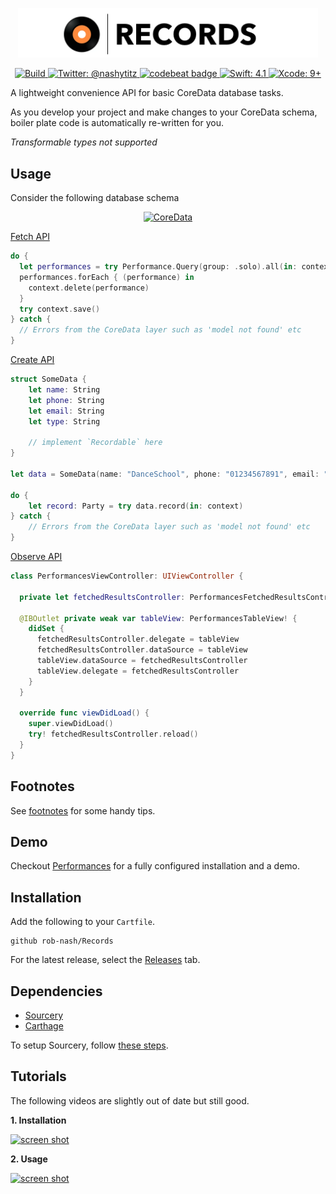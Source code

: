 <p align="center">
    <img src="Logo.png" width="480" max-width="90%" alt="Records" />
</p>

<p align="center">
    <a href="https://travis-ci.org/rob-nash/Records">
        <img src="https://travis-ci.org/rob-nash/Records.svg?branch=master" alt="Build" />
    </a>
    <a href="https://twitter.com/nashytitz">
        <img src="https://img.shields.io/badge/contact-@nashytitz-blue.svg?style=flat" alt="Twitter: @nashytitz" />
    <a href="https://codebeat.co/projects/github-com-rob-nash-records-master">
    	<img alt="codebeat badge" src="https://codebeat.co/badges/94dfa117-7d48-451d-bff9-81117efe5032" />
    </a>
    <a href="https://swift.org">
        <img src="https://img.shields.io/badge/swift-4.1-green.svg?style=flat" alt="Swift: 4.1" />
    </a>
    <a href="https://developer.apple.com">
        <img src="https://img.shields.io/badge/xcode-9+-green.svg?style=flat" alt="Xcode: 9+" />
    </a>
</p>

A lightweight convenience API for basic CoreData database tasks. 

As you develop your project and make changes to your CoreData schema, boiler plate code is automatically re-written for you. 

*Transformable types not supported*

## Usage

Consider the following database schema

<p align="center">
<a href="https://developer.apple.com/library/content/documentation/Cocoa/Conceptual/CoreData/KeyConcepts.html">
<img src="https://i.imgur.com/WRlhnlK.png" alt="CoreData" />
</a>
</p>

[Fetch API](https://github.com/rob-nash/Records/wiki/Fetching)

```swift
do {
  let performances = try Performance.Query(group: .solo).all(in: context)
  performances.forEach { (performance) in
    context.delete(performance)
  }
  try context.save()
} catch {
  // Errors from the CoreData layer such as 'model not found' etc
}
```

[Create API](https://github.com/rob-nash/Records/wiki/Create)

```swift
struct SomeData {
    let name: String
    let phone: String
    let email: String
    let type: String

    // implement `Recordable` here
}

let data = SomeData(name: "DanceSchool", phone: "01234567891", email: "dance@school.com", type: "School")

do {
    let record: Party = try data.record(in: context)
} catch {
    // Errors from the CoreData layer such as 'model not found' etc
}
```

[Observe API](https://github.com/rob-nash/Records/wiki/Observe)

```swift
class PerformancesViewController: UIViewController {
  
  private let fetchedResultsController: PerformancesFetchedResultsController!
  
  @IBOutlet private weak var tableView: PerformancesTableView! {
    didSet {
      fetchedResultsController.delegate = tableView
      fetchedResultsController.dataSource = tableView
      tableView.dataSource = fetchedResultsController
      tableView.delegate = fetchedResultsController
    }
  }
  
  override func viewDidLoad() {
    super.viewDidLoad()
    try! fetchedResultsController.reload()
  } 
}
```

## Footnotes

See [footnotes](https://github.com/rob-nash/Records/wiki/Footnotes) for some handy tips.

## Demo

Checkout [Performances](https://github.com/rob-nash/Performances) for a fully configured installation and a demo.

## Installation

Add the following to your `Cartfile`.

```
github rob-nash/Records
```

For the latest release, select the [Releases](https://github.com/rob-nash/Records/releases) tab.

## Dependencies 

* [Sourcery](http://brewformulas.org/sourcery) 
* [Carthage](http://brewformulas.org/Carthage)

To setup Sourcery, follow [these steps](https://github.com/rob-nash/Records/wiki/Setting-up-Sourcery).

## Tutorials

The following videos are slightly out of date but still good.

**1. Installation**
   
  [<img width="300" alt="screen shot" src="https://img.youtube.com/vi/31CfpBJNAJc/0.jpg">](https://www.youtube.com/watch?v=31CfpBJNAJc)

**2. Usage**

  [<img width="300" alt="screen shot" src="https://img.youtube.com/vi/HOTwBou6FB4/0.jpg">](https://www.youtube.com/watch?v=HOTwBou6FB4)
